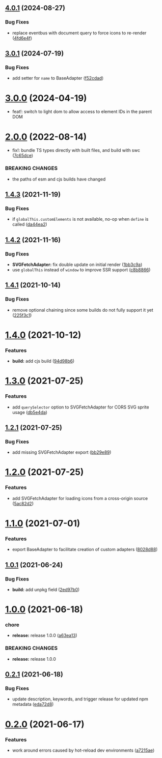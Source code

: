## [4.0.1](https://github.com/erictooth/smart-icon/compare/v4.0.0...v4.0.1) (2024-08-27)


### Bug Fixes

* replace eventbus with document query to force icons to re-render ([4fd6e4f](https://github.com/erictooth/smart-icon/commit/4fd6e4faa7a405ab90a14f8638b3e1abd12a586a))

## [3.0.1](https://github.com/erictooth/smart-icon/compare/v3.0.0...v3.0.1) (2024-07-19)


### Bug Fixes

* add setter for `name` to BaseAdapter ([f52cdad](https://github.com/erictooth/smart-icon/commit/f52cdad4fe3cbb88306b25775c868d4269634fd8))

# [3.0.0](https://github.com/erictooth/smart-icon/compare/v2.0.0...v3.0.0) (2024-04-19)

* feat!: switch to light dom to allow access to element IDs in the parent DOM

# [2.0.0](https://github.com/erictooth/smart-icon/compare/v1.4.3...v2.0.0) (2022-08-14)

* fix!: bundle TS types directly with built files, and build with swc ([7c65dce](https://github.com/erictooth/smart-icon/commit/7c65dce242a2eb34b0afb46762b49fce81300e2a))


### BREAKING CHANGES

* the paths of esm and cjs builds have changed

## [1.4.3](https://github.com/erictooth/smart-icon/compare/v1.4.2...v1.4.3) (2021-11-19)


### Bug Fixes

* if `globalThis.customElements` is not available, no-op when `define` is called ([da44ea2](https://github.com/erictooth/smart-icon/commit/da44ea2a844708fb924d51d703f56df5b0851a12))

## [1.4.2](https://github.com/erictooth/smart-icon/compare/v1.4.1...v1.4.2) (2021-11-16)


### Bug Fixes

* **SVGFetchAdapter:** fix double update on initial render ([1bb3c9a](https://github.com/erictooth/smart-icon/commit/1bb3c9a23bd242795d14b526a46bb48db7d2b00e))
* use `globalThis` instead of `window` to improve SSR support ([c8b8866](https://github.com/erictooth/smart-icon/commit/c8b886636a10cff675db34f1f0c226fc7f0f2f00))

## [1.4.1](https://github.com/erictooth/smart-icon/compare/v1.4.0...v1.4.1) (2021-10-14)


### Bug Fixes

* remove optional chaining since some builds do not fully support it yet ([225f3c1](https://github.com/erictooth/smart-icon/commit/225f3c1e846d99228db15e8cfc3b40f72a07f6af))

# [1.4.0](https://github.com/erictooth/smart-icon/compare/v1.3.0...v1.4.0) (2021-10-12)


### Features

* **build:** add cjs build ([94d98b6](https://github.com/erictooth/smart-icon/commit/94d98b6d1cd5b32d4181167b3dec1da6c8a3fcd6))

# [1.3.0](https://github.com/erictooth/smart-icon/compare/v1.2.1...v1.3.0) (2021-07-25)


### Features

* add `querySelector` option to SVGFetchAdapter for CORS SVG sprite usage ([db5e4da](https://github.com/erictooth/smart-icon/commit/db5e4da59b914f6652415f0ace67dae0a9e89e6e))

## [1.2.1](https://github.com/erictooth/smart-icon/compare/v1.2.0...v1.2.1) (2021-07-25)


### Bug Fixes

* add missing SVGFetchAdapter export ([bb29e89](https://github.com/erictooth/smart-icon/commit/bb29e8928ae686019afec51d068ac6074c0ad10a))

# [1.2.0](https://github.com/erictooth/smart-icon/compare/v1.1.0...v1.2.0) (2021-07-25)


### Features

* add SVGFetchAdapter for loading icons from a cross-origin source ([5ac82d2](https://github.com/erictooth/smart-icon/commit/5ac82d2540020fdfb109a98709a5bffa5a0aa2d2))

# [1.1.0](https://github.com/erictooth/smart-icon/compare/v1.0.1...v1.1.0) (2021-07-01)


### Features

* export BaseAdapter to facilitate creation of custom adapters ([8028d88](https://github.com/erictooth/smart-icon/commit/8028d88937dda9f6cd2f0ef71dd8cc40f4e847a4))

## [1.0.1](https://github.com/erictooth/smart-icon/compare/v1.0.0...v1.0.1) (2021-06-24)


### Bug Fixes

* **build:** add unpkg field ([2ed97b0](https://github.com/erictooth/smart-icon/commit/2ed97b09da23bac12b2ccce0df486b19550b5603))

# [1.0.0](https://github.com/erictooth/smart-icon/compare/v0.2.1...v1.0.0) (2021-06-18)


### chore

* **release:** release 1.0.0 ([a63ea13](https://github.com/erictooth/smart-icon/commit/a63ea1303c49e55703f6ea5f407c59ca3c335c0d))


### BREAKING CHANGES

* **release:** release 1.0.0

## [0.2.1](https://github.com/erictooth/smart-icon/compare/v0.2.0...v0.2.1) (2021-06-18)


### Bug Fixes

* update description, keywords, and trigger release for updated npm metadata ([eda72d8](https://github.com/erictooth/smart-icon/commit/eda72d8e571e7b60fe273806edb3178c3cb4aff8))

# [0.2.0](https://github.com/erictooth/smart-icon/compare/v0.1.0...v0.2.0) (2021-06-17)


### Features

* work around errors caused by hot-reload dev environments ([a7215ae](https://github.com/erictooth/smart-icon/commit/a7215aef2b3a91bde12dc825838ccadae28718dc))

